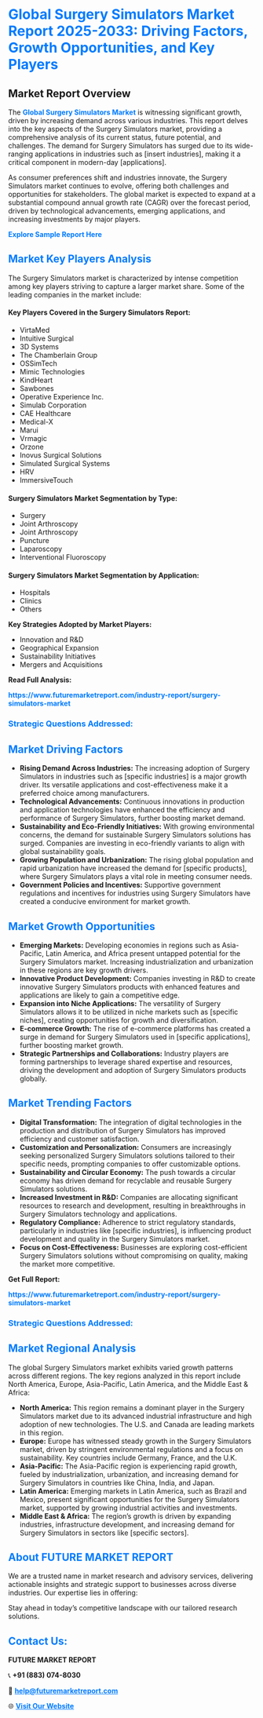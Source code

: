 <h1 style="color: #007BFF;">Global Surgery Simulators Market Report 2025-2033: Driving Factors, Growth Opportunities, and Key Players</h1>

<section id="overview">
<h2>Market Report Overview</h2>
<p>The <a href="https://www.futuremarketreport.com/industry-report/surgery-simulators-market" style="color: #007BFF; text-decoration: none;"><strong>Global Surgery Simulators Market</strong></a> is witnessing significant growth, driven by increasing demand across various industries. This report delves into the key aspects of the Surgery Simulators market, providing a comprehensive analysis of its current status, future potential, and challenges. The demand for Surgery Simulators has surged due to its wide-ranging applications in industries such as [insert industries], making it a critical component in modern-day [applications].</p>
<p>As consumer preferences shift and industries innovate, the Surgery Simulators market continues to evolve, offering both challenges and opportunities for stakeholders. The global market is expected to expand at a substantial compound annual growth rate (CAGR) over the forecast period, driven by technological advancements, emerging applications, and increasing investments by major players.</p>
</section>

<section id="overview">
<p><a href="https://www.futuremarketreport.com/request-sample/reportId=56517" style="color: #007BFF; text-decoration: none;"><strong>Explore Sample Report Here</strong></a></p>
</section>

<section id="key-players">
<h2 style="color: #007BFF;">Market Key Players Analysis</h2>
<p>The Surgery Simulators market is characterized by intense competition among key players striving to capture a larger market share. Some of the leading companies in the market include:</p>
<h4>Key Players Covered in the Surgery Simulators Report:</h4>
<ul><li>VirtaMed</li><li>Intuitive Surgical</li><li>3D Systems</li><li>The Chamberlain Group</li><li>OSSimTech</li><li>Mimic Technologies</li><li>KindHeart</li><li>Sawbones</li><li>Operative Experience Inc.</li><li>Simulab Corporation</li><li>CAE Healthcare</li><li>Medical-X</li><li>Marui</li><li>Vrmagic</li><li>Orzone</li><li>Inovus Surgical Solutions</li><li>Simulated Surgical Systems</li><li>HRV</li><li>ImmersiveTouch</li></ul>
<h4>Surgery Simulators Market Segmentation by Type:</h4>
<ul><li>Surgery</li><li>Joint Arthroscopy</li><li>Joint Arthroscopy</li><li>Puncture</li><li>Laparoscopy</li><li>Interventional Fluoroscopy</li></ul>

<h4>Surgery Simulators Market Segmentation by Application:</h4>
<ul><li>Hospitals</li><li>Clinics</li><li>Others</li></ul>
<p><strong>Key Strategies Adopted by Market Players:</strong></p>
<ul>
<li>Innovation and R&D</li>
<li>Geographical Expansion</li>
<li>Sustainability Initiatives</li>
<li>Mergers and Acquisitions</li>
</ul>
</section>

<section>
<p><strong>Read Full Analysis: </strong></p><a href="https://www.futuremarketreport.com/industry-report/surgery-simulators-market" style="color: #007BFF; text-decoration: none;"><strong>https://www.futuremarketreport.com/industry-report/surgery-simulators-market</strong></a>
<h3 style="color: #007BFF;">Strategic Questions Addressed:</h3>
</section>

<section id="driving-factors">
<h2 style="color: #007BFF;">Market Driving Factors</h2>
<ul>
<li><strong>Rising Demand Across Industries:</strong> The increasing adoption of Surgery Simulators in industries such as [specific industries] is a major growth driver. Its versatile applications and cost-effectiveness make it a preferred choice among manufacturers.</li>
<li><strong>Technological Advancements:</strong> Continuous innovations in production and application technologies have enhanced the efficiency and performance of Surgery Simulators, further boosting market demand.</li>
<li><strong>Sustainability and Eco-Friendly Initiatives:</strong> With growing environmental concerns, the demand for sustainable Surgery Simulators solutions has surged. Companies are investing in eco-friendly variants to align with global sustainability goals.</li>
<li><strong>Growing Population and Urbanization:</strong> The rising global population and rapid urbanization have increased the demand for [specific products], where Surgery Simulators plays a vital role in meeting consumer needs.</li>
<li><strong>Government Policies and Incentives:</strong> Supportive government regulations and incentives for industries using Surgery Simulators have created a conducive environment for market growth.</li>
</ul>
</section>

<section id="growth-opportunities">
<h2 style="color: #007BFF;">Market Growth Opportunities</h2>
<ul>
<li><strong>Emerging Markets:</strong> Developing economies in regions such as Asia-Pacific, Latin America, and Africa present untapped potential for the Surgery Simulators market. Increasing industrialization and urbanization in these regions are key growth drivers.</li>
<li><strong>Innovative Product Development:</strong> Companies investing in R&D to create innovative Surgery Simulators products with enhanced features and applications are likely to gain a competitive edge.</li>
<li><strong>Expansion into Niche Applications:</strong> The versatility of Surgery Simulators allows it to be utilized in niche markets such as [specific niches], creating opportunities for growth and diversification.</li>
<li><strong>E-commerce Growth:</strong> The rise of e-commerce platforms has created a surge in demand for Surgery Simulators used in [specific applications], further boosting market growth.</li>
<li><strong>Strategic Partnerships and Collaborations:</strong> Industry players are forming partnerships to leverage shared expertise and resources, driving the development and adoption of Surgery Simulators products globally.</li>
</ul>
</section>

<section id="trending-factors">
<h2 style="color: #007BFF;">Market Trending Factors</h2>
<ul>
<li><strong>Digital Transformation:</strong> The integration of digital technologies in the production and distribution of Surgery Simulators has improved efficiency and customer satisfaction.</li>
<li><strong>Customization and Personalization:</strong> Consumers are increasingly seeking personalized Surgery Simulators solutions tailored to their specific needs, prompting companies to offer customizable options.</li>
<li><strong>Sustainability and Circular Economy:</strong> The push towards a circular economy has driven demand for recyclable and reusable Surgery Simulators solutions.</li>
<li><strong>Increased Investment in R&D:</strong> Companies are allocating significant resources to research and development, resulting in breakthroughs in Surgery Simulators technology and applications.</li>
<li><strong>Regulatory Compliance:</strong> Adherence to strict regulatory standards, particularly in industries like [specific industries], is influencing product development and quality in the Surgery Simulators market.</li>
<li><strong>Focus on Cost-Effectiveness:</strong> Businesses are exploring cost-efficient Surgery Simulators solutions without compromising on quality, making the market more competitive.</li>
</ul>
</section>

<section>
<p><strong>Get Full Report: </strong></p><a href="https://www.futuremarketreport.com/industry-report/surgery-simulators-market" style="color: #007BFF; text-decoration: none;"><strong>https://www.futuremarketreport.com/industry-report/surgery-simulators-market</strong></a>
<h3 style="color: #007BFF;">Strategic Questions Addressed:</h3>
</section>


<section id="regional-analysis">
<h2 style="color: #007BFF;">Market Regional Analysis</h2>
<p>The global Surgery Simulators market exhibits varied growth patterns across different regions. The key regions analyzed in this report include North America, Europe, Asia-Pacific, Latin America, and the Middle East & Africa:</p>
<ul>
<li><strong>North America:</strong> This region remains a dominant player in the Surgery Simulators market due to its advanced industrial infrastructure and high adoption of new technologies. The U.S. and Canada are leading markets in this region.</li>
<li><strong>Europe:</strong> Europe has witnessed steady growth in the Surgery Simulators market, driven by stringent environmental regulations and a focus on sustainability. Key countries include Germany, France, and the U.K.</li>
<li><strong>Asia-Pacific:</strong> The Asia-Pacific region is experiencing rapid growth, fueled by industrialization, urbanization, and increasing demand for Surgery Simulators in countries like China, India, and Japan.</li>
<li><strong>Latin America:</strong> Emerging markets in Latin America, such as Brazil and Mexico, present significant opportunities for the Surgery Simulators market, supported by growing industrial activities and investments.</li>
<li><strong>Middle East & Africa:</strong> The region’s growth is driven by expanding industries, infrastructure development, and increasing demand for Surgery Simulators in sectors like [specific sectors].</li>
</ul>
</section>

<footer>
<h2 style="color: #007BFF;">About FUTURE MARKET REPORT</h2>
<p>We are a trusted name in market research and advisory services, delivering actionable insights and strategic support to businesses across diverse industries. Our expertise lies in offering:</p>

<p>Stay ahead in today’s competitive landscape with our tailored research solutions.</p>

<h2 style="color: #007BFF;">Contact Us:</h2>
<p><strong>FUTURE MARKET REPORT</strong></p>
<p>📞 <strong>+91 (883) 074-8030</strong></p>
<p>📧 <strong><a href="mailto:help@futuremarketreport.com" style="color: #007BFF;">help@futuremarketreport.com</a></strong></p>
<p>🌐 <strong><a href="https://www.futuremarketreport.com/" style="color: #007BFF;">Visit Our Website</a></strong></p>
</footer>